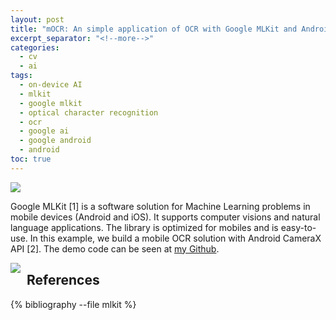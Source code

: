 ```yaml
---
layout: post
title: "mOCR: An simple application of OCR with Google MLKit and Android CameraX"
excerpt_separator: "<!--more-->"
categories:
  - cv
  - ai
tags:
  - on-device AI
  - mlkit
  - google mlkit
  - optical character recognition
  - ocr
  - google ai
  - google android
  - android
toc: true
---
```


![](/assets/img/mlkit1.jpg)

Google MLKit [1] is a software solution for Machine Learning problems in mobile devices (Android and iOS).
It supports computer visions and natural language applications.
The library is optimized for mobiles and is easy-to-use.
In this example, we build a mobile OCR solution with Android CameraX API [2].
The demo code can be seen at [my Github](https://github.com/wanted2/mocr-mlkit-camerax-examples).
<!--more-->

<div>
<img style="float: left; margin-right: 10px;" src="https://github.com/wanted2/mocr-mlkit-camerax-examples/raw/main/screen.gif" />
</div>

## References

{% bibliography --file mlkit %}